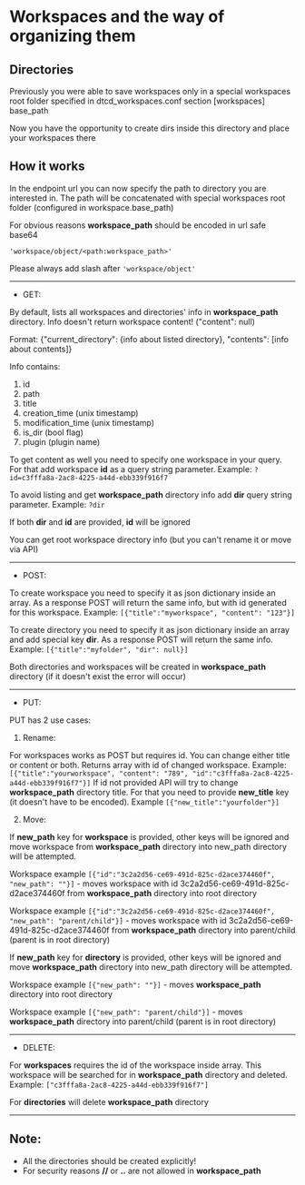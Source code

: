 # Workspaces and the way of organizing them

## Directories

Previously you were able to save workspaces only in a special workspaces root folder specified in dtcd_workspaces.conf section [workspaces] base_path

Now you have the opportunity to create dirs inside this directory and place your workspaces there

## How it works

In the endpoint url you can now specify the path to directory you are interested in. The path will be concatenated with special workspaces root folder (configured in workspace.base_path)

For obvious reasons **workspace_path** should be encoded in url safe base64

`'workspace/object/<path:workspace_path>'`

Please always add slash after `'workspace/object'`
___
- GET: 

By default, lists all workspaces and directories' info in **workspace_path** directory. Info doesn't return workspace content! ("content": null)

Format: {"current_directory": {info about listed directory}, "contents": \[info about contents]}

Info contains:
1. id
2. path
3. title
4. creation_time (unix timestamp)
5. modification_time (unix timestamp)
6. is_dir (bool flag)
7. plugin (plugin name)

To get content as well you need to specify one workspace in your query. For that add workspace **id** as a query string parameter. Example: `?id=c3fffa8a-2ac8-4225-a44d-ebb339f916f7`

To avoid listing and get **workspace_path** directory info add **dir** query string parameter. Example: `?dir`

If both **dir** and **id** are provided, **id** will be ignored

You can get root workspace directory info (but you can't rename it or move via API)
___
- POST: 

To create workspace you need to specify it as json dictionary inside an array. As a response POST will return the same info, but with id generated for this workspace. Example: `[{"title":"myworkspace", "content": "123"}]`

To create directory you need to specify it as json dictionary inside an array and add special key **dir**. As a response POST will return the same info. Example: `[{"title":"myfolder", "dir": null}]`

Both directories and workspaces will be created in **workspace_path** directory (if it doesn't exist the error will occur)
___
- PUT: 

PUT has 2 use cases:

1. Rename:

For workspaces works as POST but requires id. You can change either title or content or both. Returns array with id of changed workspace. Example: `[{"title":"yourworkspace", "content": "789", "id":"c3fffa8a-2ac8-4225-a44d-ebb339f916f7"}]`
If id not provided API will try to change **workspace_path** directory title. For that you need to provide **new_title** key (it doesn't have to be encoded). Example `[{"new_title":"yourfolder"}]`

2. Move:

If **new_path** key for **workspace** is provided, other keys will be ignored and move workspace from **workspace_path** directory into new_path directory will be attempted.

Workspace example `[{"id":"3c2a2d56-ce69-491d-825c-d2ace374460f", "new_path": ""}]` - moves workspace with id 3c2a2d56-ce69-491d-825c-d2ace374460f from **workspace_path** directory into root directory

Workspace example `[{"id":"3c2a2d56-ce69-491d-825c-d2ace374460f", "new_path": "parent/child"}]` - moves workspace with id 3c2a2d56-ce69-491d-825c-d2ace374460f from **workspace_path** directory into parent/child (parent is in root directory)

If **new_path** key for **directory** is provided, other keys will be ignored and move **workspace_path** directory into new_path directory will be attempted.

Workspace example `[{"new_path": ""}]` - moves **workspace_path** directory into root directory

Workspace example `[{"new_path": "parent/child"}]` - moves **workspace_path** directory into parent/child (parent is in root directory)
___
- DELETE:

For **workspaces** requires the id of the workspace inside array. This workspace will be searched for in **workspace_path** directory and deleted. Example: `["c3fffa8a-2ac8-4225-a44d-ebb339f916f7"]`

For **directories** will delete **workspace_path** directory
___
## Note: 

- All the directories should be created explicitly!
- For security reasons **//** or **..** are not allowed in **workspace_path**
